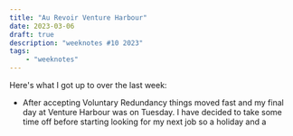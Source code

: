 ```yaml
---
title: "Au Revoir Venture Harbour"
date: 2023-03-06
draft: true
description: "weeknotes #10 2023"
tags:
    - "weeknotes"
---
```


Here's what I got up to over the last week:

- After accepting Voluntary Redundancy things moved fast and my final day at Venture Harbour was on Tuesday. I have decided to take some time off before starting looking for my next job so a holiday and a
